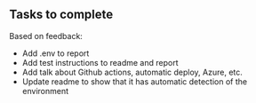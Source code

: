 ## Tasks to complete

Based on feedback:
- Add .env to report
- Add test instructions to readme and report
- Add talk about Github actions, automatic deploy, Azure, etc.
- Update readme to show that it has automatic detection of the environment
